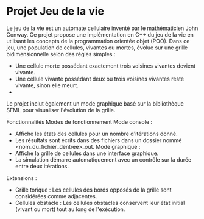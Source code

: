 # Projet Jeu de la vie

Le jeu de la vie est un automate cellulaire inventé par le mathématicien John Conway. Ce projet propose une implémentation en C++ du jeu de la vie en utilisant les concepts de la programmation orientée objet (POO). 
Dans ce jeu, une population de cellules, vivantes ou mortes, évolue sur une grille bidimensionnelle selon des règles simples :
-  Une cellule morte possédant exactement trois voisines vivantes devient vivante.
-  Une cellule vivante possédant deux ou trois voisines vivantes reste vivante, sinon elle meurt.
-  
Le projet inclut également un mode graphique basé sur la bibliothèque SFML pour visualiser l'évolution de la grille.

Fonctionnalités
Modes de fonctionnement
Mode console :
-  Affiche les états des cellules pour un nombre d'itérations donné.
-  Les résultats sont écrits dans des fichiers dans un dossier nommé <nom_du_fichier_dentree>_out.
Mode graphique :
-  Affiche la grille de cellules dans une interface graphique.
-  La simulation démarre automatiquement avec un contrôle sur la durée entre deux itérations.

Extensions :
-  Grille torique : Les cellules des bords opposés de la grille sont considérées comme adjacentes.
-  Cellules obstacle : Les cellules obstacles conservent leur état initial (vivant ou mort) tout au long de l'exécution.
